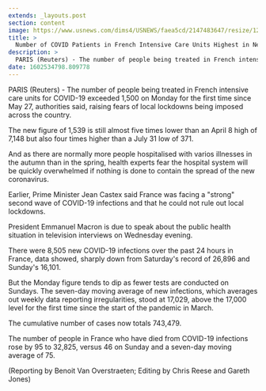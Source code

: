```yaml
--- 
extends: _layouts.post 
section: content 
image: https://www.usnews.com/dims4/USNEWS/faea5cd/2147483647/resize/1200x%3E/quality/85/?url=http%3A%2F%2Fmedia.beam.usnews.com%2F49%2F2b9af1e646afe9e43bb734ea17b16d%2Ftag%3Areuters.com%2C2020%3Anewsml_LYNXMPEG9B1HI%3A12020-10-12T190204Z_1_LYNXMPEG9B1HI_RTROPTP_3_HEALTH-CORONAVIRUS-FRANCE-HOSPITAL.JPG 
title: > 
  Number of COVID Patients in French Intensive Care Units Highest in Nearly Five Months 
description: > 
  PARIS (Reuters) - The number of people being treated in French intensive care units for COVID-19 exceeded 1,500 on Monday for the first time since May 27, authorities said, raising fears of local lockdowns being imposed across the country.Earlier, Prime Minister Jean Castex said France was facing a "strong" second wave of COVID-19 infections and that he could not rule out local lockdowns.There were 8,505 new COVID-19 infections over the past 24 hours in France, data showed, sharply down from Saturday's record of 26,896 and Sunday's 16,101.The seven-day moving average of new infections, which averages out weekly data reporting irregularities, stood at 17,029, above the 17,000 level for the first time since the start of the pandemic in March.The number of people in France who have died from COVID-19 infections rose by 95 to 32,825, versus 46 on Sunday and a seven-day moving average of 75. 
date: 1602534798.809778 
--- 
```

PARIS (Reuters) - The number of people being treated in French intensive care units for COVID-19 exceeded 1,500 on Monday for the first time since May 27, authorities said, raising fears of local lockdowns being imposed across the country.

The new figure of 1,539 is still almost five times lower than an April 8 high of 7,148 but also four times higher than a July 31 low of 371.

And as there are normally more people hospitalised with varios illnesses in the autumn than in the spring, health experts fear the hospital system will be quickly overwhelmed if nothing is done to contain the spread of the new coronavirus.

Earlier, Prime Minister Jean Castex said France was facing a "strong" second wave of COVID-19 infections and that he could not rule out local lockdowns.

President Emmanuel Macron is due to speak about the public health situation in television interviews on Wednesday evening.

There were 8,505 new COVID-19 infections over the past 24 hours in France, data showed, sharply down from Saturday's record of 26,896 and Sunday's 16,101.

But the Monday figure tends to dip as fewer tests are conducted on Sundays. The seven-day moving average of new infections, which averages out weekly data reporting irregularities, stood at 17,029, above the 17,000 level for the first time since the start of the pandemic in March.

The cumulative number of cases now totals 743,479.

The number of people in France who have died from COVID-19 infections rose by 95 to 32,825, versus 46 on Sunday and a seven-day moving average of 75.

(Reporting by Benoit Van Overstraeten; Editing by Chris Reese and Gareth Jones)
